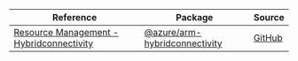 | Reference | Package | Source |
|---|---|---|
|[Resource Management - Hybridconnectivity](arm-hybridconnectivity-readme.md)|[@azure/arm-hybridconnectivity](https://www.npmjs.com/package/@azure/arm-hybridconnectivity)|[GitHub](https://github.com/Azure/azure-sdk-for-js/blob/main/sdk/hybridconnectivity/arm-hybridconnectivity)|
